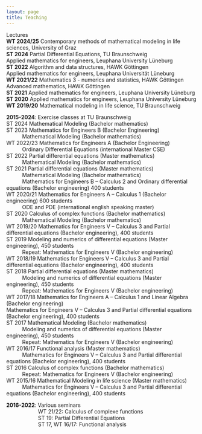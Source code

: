 ```yaml
---
layout: page
title: Teaching
---
```


Lectures<br>
**WT 2024/25** Contemporary methods of mathematical modeling in life sciences, University of Graz <br>
**ST 2024** Partial Differential Equations, TU Braunschweig <br> Applied mathematics for engineers, Leuphana University Lüneburg <br>**ST 2022** Algorithm and data structures, HAWK Göttingen <br>Applied mathematics for engineers, Leuphana Universität Lüneburg <br>**WT 2021/22** Mathematics 3 - numerics and statistics, HAWK Göttingen<br>Advanced mathematics, HAWK Göttingen<br>**ST 2021** Applied mathematics for engineers, Leuphana University Lüneburg <br>**ST 2020** Applied mathematics for engineers, Leuphana University Lüneburg <br>**WT 2019/20** Mathematical modeling in life science, TU Braunschweig <br>

**2015-2024**: Exercise classes at TU Braunschweig<br>
ST 2024 Mathematical Modeling (Bachelor mathematics)<br>ST 2023 Mathematics for Engineers B (Bachelor Engineering)<br>&emsp;&emsp;&emsp;Mathematical Modeling (Bachelor mathematics)<br>WT 2022/23 Mathematics for Engineers A (Bachelor Engineering)<br>&emsp;&emsp;&emsp;Ordinary Differential Equations (international Master CSE)<br>ST 2022 Partial differential equations (Master mathematics)<br>&emsp;&emsp;&emsp;Mathematical Modeling (Bachelor mathematics)<br>ST 2021 Partial differential equations (Master mathematics)<br>&emsp;&emsp;&emsp;Mathematical Modeling (Bachelor mathematics)<br>&emsp;&emsp;&emsp;Mathematics for Engineers B – Calculus 2 and Ordinary differential equations (Bachelor engineering) 400 students<br>WT 2020/21 Mathematics for Engineers A – Calculus 1 (Bachelor engineering) 600 students<br>&emsp;&emsp;&emsp;ODE and PDE (international english speaking master)<br>ST 2020 Calculus of complex functions (Bachelor mathematics)<br>&emsp;&emsp;&emsp;Mathematical Modeling (Bachelor mathematics)<br>WT 2019/20 Mathematics for Engineers V – Calculus 3 and Partial differential equations (Bachelorengineering), 400 students<br>ST 2019 Modeling and numerics of differential equations (Master engineering), 450 students<br>&emsp;&emsp;&emsp;Repeat: Mathematics for Engineers V (Bachelor engineering)<br>WT 2018/19 Mathematics for Engineers V – Calculus 3 and Partial differential equations (Bachelorengineering), 400 students<br>ST 2018 Partial differential equations (Master mathematics)<br>&emsp;&emsp;&emsp;Modeling and numerics of differential equations (Master engineering), 450 students<br>&emsp;&emsp;&emsp;Repeat: Mathematics for Engineers V (Bachelor engineering)<br>WT 2017/18 Mathematics for Engineers A – Calculus 1 and Linear Algebra (Bachelor engineering)<br>Mathematics for Engineers V – Calculus 3 and Partial differential equations (Bachelorengineering), 400 students<br>ST 2017 Mathematical Modeling (Bachelor mathematics)<br>&emsp;&emsp;&emsp;Modeling and numerics of differential equations (Master engineering), 450 students<br>&emsp;&emsp;&emsp;Repeat: Mathematics for Engineers V (Bachelor engineering)<br>WT 2016/17 Functional analysis (Master mathematics)<br>&emsp;&emsp;&emsp;Mathematics for Engineers V – Calculus 3 and Partial differential equations (Bachelor engineering), 400 students<br>ST 2016 Calculus of complex functions (Bachelor mathematics)<br>&emsp;&emsp;&emsp;Repeat: Mathematics for Engineers V (Bachelor engineering)<br>WT 2015/16 Mathematical Modeling in life science (Master mathematics)<br>&emsp;&emsp;&emsp;Mathematics for Engineers V – Calculus 3 and Partial differential equations (Bachelor engineering), 400 students<br>

**2016-2022**: Various seminars<br>
&emsp;&emsp;&emsp;&emsp;&emsp;&emsp;WT 21/22: Calculus of complexe functions<br>
&emsp;&emsp;&emsp;&emsp;&emsp;&emsp;ST 19:    Partial Differential Equations<br>
&emsp;&emsp;&emsp;&emsp;&emsp;&emsp;ST 17, WT 16/17: Functional analysis<br>

